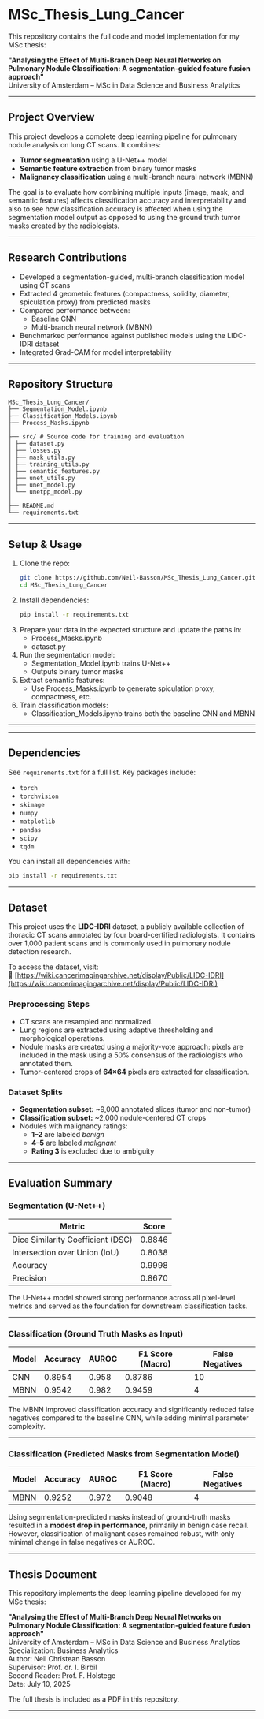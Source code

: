 # MSc_Thesis_Lung_Cancer

This repository contains the full code and model implementation for my MSc thesis:

**"Analysing the Effect of Multi-Branch Deep Neural Networks on Pulmonary Nodule Classification: A segmentation-guided feature fusion approach"**  
University of Amsterdam – MSc in Data Science and Business Analytics

---

## Project Overview

This project develops a complete deep learning pipeline for pulmonary nodule analysis on lung CT scans. It combines:

- **Tumor segmentation** using a U-Net++ model
- **Semantic feature extraction** from binary tumor masks
- **Malignancy classification** using a multi-branch neural network (MBNN)

The goal is to evaluate how combining multiple inputs (image, mask, and semantic features) affects classification accuracy and interpretability and also to see how classification accuracy is affected when using the segmentation model output as opposed to using the ground truth tumor masks created by the radiologists.

---

## Research Contributions

- Developed a segmentation-guided, multi-branch classification model using CT scans
- Extracted 4 geometric features (compactness, solidity, diameter, spiculation proxy) from predicted masks
- Compared performance between:
  - Baseline CNN
  - Multi-branch neural network (MBNN)
- Benchmarked performance against published models using the LIDC-IDRI dataset
- Integrated Grad-CAM for model interpretability

---

## Repository Structure
```
MSc_Thesis_Lung_Cancer/
├── Segmentation_Model.ipynb
├── Classification_Models.ipynb
├── Process_Masks.ipynb
│
├── src/ # Source code for training and evaluation
│ ├── dataset.py
│ ├── losses.py
│ ├── mask_utils.py
│ ├── training_utils.py
│ ├── semantic_features.py
│ ├── unet_utils.py
│ ├── unet_model.py
│ └── unetpp_model.py
│
├── README.md
└── requirements.txt
```

---

## Setup & Usage

1. Clone the repo:
   ```bash
   git clone https://github.com/Neil-Basson/MSc_Thesis_Lung_Cancer.git
   cd MSc_Thesis_Lung_Cancer
2. Install dependencies:
   ```bash
   pip install -r requirements.txt
3. Prepare your data in the expected structure and update the paths in:
   - Process_Masks.ipynb
   - dataset.py
4. Run the segmentation model:
   - Segmentation_Model.ipynb trains U-Net++
   - Outputs binary tumor masks
5. Extract semantic features:
   - Use Process_Masks.ipynb to generate spiculation proxy, compactness, etc.
6. Train classification models:
   - Classification_Models.ipynb trains both the baseline CNN and MBNN


---
---

## Dependencies

See `requirements.txt` for a full list. Key packages include:

- `torch`
- `torchvision`
- `skimage`
- `numpy`
- `matplotlib`
- `pandas`
- `scipy`
- `tqdm`

You can install all dependencies with:

```bash
pip install -r requirements.txt
```
---


## Dataset

This project uses the **LIDC-IDRI** dataset, a publicly available collection of thoracic CT scans annotated by four board-certified radiologists. It contains over 1,000 patient scans and is commonly used in pulmonary nodule detection research.

To access the dataset, visit:  
🔗 [https://wiki.cancerimagingarchive.net/display/Public/LIDC-IDRI](https://wiki.cancerimagingarchive.net/display/Public/LIDC-IDRI)

### Preprocessing Steps

- CT scans are resampled and normalized.
- Lung regions are extracted using adaptive thresholding and morphological operations.
- Nodule masks are created using a majority-vote approach: pixels are included in the mask using a 50% consensus of the radiologists who annotated them.
- Tumor-centered crops of **64×64** pixels are extracted for classification.

### Dataset Splits

- **Segmentation subset:** ~9,000 annotated slices (tumor and non-tumor)
- **Classification subset:** ~2,000 nodule-centered CT crops
- Nodules with malignancy ratings:
  - **1–2** are labeled *benign*
  - **4–5** are labeled *malignant*
  - **Rating 3** is excluded due to ambiguity

---

## Evaluation Summary

### Segmentation (U-Net++)

| Metric               | Score   |
|----------------------|---------|
| Dice Similarity Coefficient (DSC) | 0.8846  |
| Intersection over Union (IoU)     | 0.8038  |
| Accuracy             | 0.9998  |
| Precision            | 0.8670  |

The U-Net++ model showed strong performance across all pixel-level metrics and served as the foundation for downstream classification tasks.

---

### Classification (Ground Truth Masks as Input)

| Model     | Accuracy | AUROC | F1 Score (Macro) | False Negatives |
|-----------|----------|--------|------------------|------------------|
| CNN       | 0.8954   | 0.958  | 0.8786           | 10               |
| MBNN      | 0.9542   | 0.982  | 0.9459           | 4                |

The MBNN improved classification accuracy and significantly reduced false negatives compared to the baseline CNN, while adding minimal parameter complexity.

---

### Classification (Predicted Masks from Segmentation Model)

| Model     | Accuracy | AUROC | F1 Score (Macro) | False Negatives |
|-----------|----------|--------|------------------|------------------|
| MBNN      | 0.9252   | 0.972  | 0.9048           | 4                |

Using segmentation-predicted masks instead of ground-truth masks resulted in a **modest drop in performance**, primarily in benign case recall. However, classification of malignant cases remained robust, with only minimal change in false negatives or AUROC.

---

## Thesis Document

This repository implements the deep learning pipeline developed for my MSc thesis:

**"Analysing the Effect of Multi-Branch Deep Neural Networks on Pulmonary Nodule Classification: A segmentation-guided feature fusion approach"**  
University of Amsterdam – MSc in Data Science and Business Analytics  
Specialization: Business Analytics  
Author: Neil Christean Basson  
Supervisor: Prof. dr. I. Birbil  
Second Reader: Prof. F. Holstege  
Date: July 10, 2025

The full thesis is included as a PDF in this repository.

---

